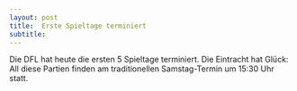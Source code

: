 ```yaml
---
layout: post
title:  Erste Spieltage terminiert
subtitle:  
---
```


Die DFL hat heute die ersten 5 Spieltage terminiert. Die Eintracht hat Glück: All diese Partien finden am traditionellen Samstag-Termin um 15:30 Uhr statt. 


